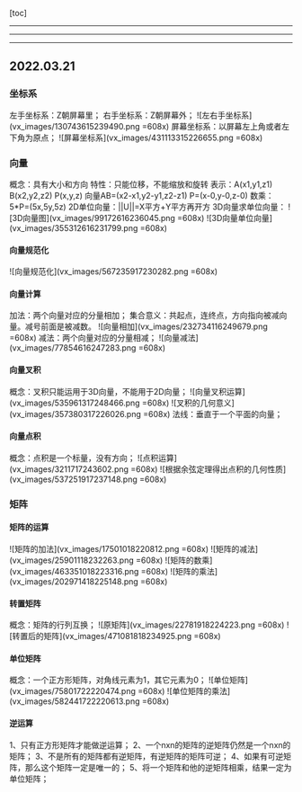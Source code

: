 [toc]
***
***
***
## 2022.03.21
### 坐标系
左手坐标系：Z朝屏幕里；
右手坐标系：Z朝屏幕外；
![左右手坐标系](vx_images/130743615239490.png =608x)
屏幕坐标系：以屏幕左上角或者左下角为原点；
![屏幕坐标系](vx_images/431113315226655.png =608x)
### 向量
概念：具有大小和方向
特性：只能位移，不能缩放和旋转
表示：A(x1,y1,z1)    B(x2,y2,z2)    P(x,y,z)
向量AB=(x2-x1,y2-y1,z2-z1)    P=(x-0,y-0,z-0)
数乘：5*P=(5x,5y,5z)
2D单位向量：||U||=X平方+Y平方再开方
3D向量求单位向量：
![3D向量图](vx_images/99172616236045.png =608x)
![3D向量单位向量](vx_images/355312616231799.png =608x)
#### 向量规范化
![向量规范化](vx_images/567235917230282.png =608x)
#### 向量计算
加法：两个向量对应的分量相加；
集合意义：共起点，连终点，方向指向被减向量。减号前面是被减数。
![向量相加](vx_images/232734116249679.png =608x)
减法：两个向量对应的分量相减；
![向量减法](vx_images/77854616247283.png =608x)
#### 向量叉积
概念：叉积只能运用于3D向量，不能用于2D向量； 
![向量叉积运算](vx_images/535961317248466.png =608x)
![叉积的几何意义](vx_images/357380317226026.png =608x)
法线：垂直于一个平面的向量；
#### 向量点积
概念：点积是一个标量，没有方向；
![点积运算](vx_images/3211717243602.png =608x)
![根据余弦定理得出点积的几何性质](vx_images/537251917237148.png =608x)
### 矩阵
#### 矩阵的运算
![矩阵的加法](vx_images/17501018220812.png =608x)
![矩阵的减法](vx_images/25901118232263.png =608x)
![矩阵的数乘](vx_images/463351018223316.png =608x)
![矩阵的乘法](vx_images/202971418225148.png =608x)
#### 转置矩阵
概念：矩阵的行列互换；
![原矩阵](vx_images/22781918224223.png =608x)
![转置后的矩阵](vx_images/471081818234925.png =608x)
#### 单位矩阵
概念：一个正方形矩阵，对角线元素为1，其它元素为0；
![单位矩阵](vx_images/75801722220474.png =608x)
![单位矩阵的乘法](vx_images/582441722220613.png =608x)
#### 逆运算
1、只有正方形矩阵才能做逆运算；
2、一个nxn的矩阵的逆矩阵仍然是一个nxn的矩阵；
3、不是所有的矩阵都有逆矩阵，有逆矩阵的矩阵可逆；
4、如果有可逆矩阵，那么这个矩阵一定是唯一的；
5、将一个矩阵和他的逆矩阵相乘，结果一定为单位矩阵；


